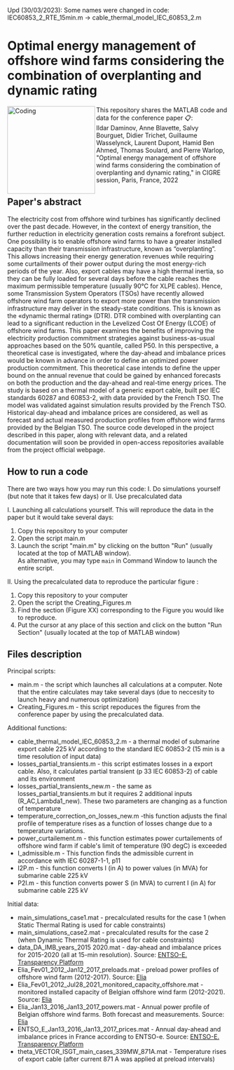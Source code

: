 Upd (30/03/2023): Some names were changed in code: IEC60853_2_RTE_15min.m ->  cable_thermal_model_IEC_60853_2.m

# Optimal energy management of offshore wind farms considering the combination of overplanting and dynamic rating
<img align="left" alt="Coding" width="200" src="https://www.cigre.org/userfiles/images/Events/2022/session-banner1.jpg">

  
This repository shares the MATLAB code and data for the conference paper 📋:\
Ildar Daminov, Anne Blavette, Salvy Bourguet, Didier Trichet, Guillaume Wasselynck, Laurent Dupont, Hamid Ben Ahmed, Thomas Soulard, and Pierre Warlop, "Optimal energy management of offshore wind farms considering the combination of overplanting and dynamic rating," in CIGRE session, Paris, France, 2022
  
  
## Paper's abstract
The electricity cost from offshore wind turbines has significantly declined over the past decade. However, in the context of energy transition, the further reduction in electricity generation costs remains a forefront subject. One possibility is to enable offshore wind farms to have a greater installed capacity than their transmission infrastructure, known as “overplanting”. This allows increasing their energy generation revenues while requiring some curtailments of their power output during the most energy-rich periods of the year. Also, export cables may have a high thermal inertia, so they can be fully loaded for several days before the cable reaches the maximum permissible temperature (usually 90℃ for XLPE cables). Hence, some Transmission System Operators (TSOs) have recently allowed offshore wind farm operators to export more power than the transmission infrastructure may deliver in the steady-state conditions. This is known as the «dynamic thermal rating» (DTR). DTR combined with overplanting can lead to a significant reduction in the Levelized Cost Of Energy (LCOE) of offshore wind farms. This paper examines the benefits of improving the electricity production commitment strategies against business-as-usual approaches based on the 50% quantile, called P50. In this perspective, a theoretical case is investigated, where the day-ahead and imbalance prices would be known in advance in order to define an optimized power production commitment. This theoretical case intends to define the upper bound on the annual revenue that could be gained by enhanced forecasts on both the production and the day-ahead and real-time energy prices. The study is based on a thermal model of a generic export cable, built per IEC standards 60287 and 60853-2, with data provided by the French TSO. The model was validated against simulation results provided by the French TSO. Historical day-ahead and imbalance prices are considered, as well as forecast and actual measured production profiles from offshore wind farms provided by the Belgian TSO. The source code developed in the project described in this paper, along with relevant data, and a related documentation will soon be provided in open-access repositories available from the project official webpage.
## How to run a code 
There are two ways how you may run this code: I. Do simulations yourself (but note that it takes few days) or II. Use precalculated data 
  
I. Launching all calculations yourself. This will reproduce the data in the paper but it would take several days:
1. Copy this repository to your computer 
2. Open the script main.m
3. Launch the script "main.m" by clicking on the button "Run" (usually located at the top of MATLAB window).\
As alternative, you may type ```main``` 
in Command Window to launch the entire script. 


II. Using the precalculated data to reproduce the particular figure : 
1. Copy this repository to your computer 
2. Open the script the Creating_Figures.m
3. Find the section (Figure XX) corresponding to the Figure you would like to reproduce. 
4. Put the cursor at any place of this section and click on the button "Run Section" (usually located at the top of MATLAB window)


## Files description

Principal scripts:
* main.m - the script which launches all calculations at a computer. Note that the entire calculates may take several days (due to neccesity to launch heavy and numerous optimization)
* Creating_Figures.m - this script repoduces the figures from the conference paper by using the precalculated data. 

Additional functions: 
* cable_thermal_model_IEC_60853_2.m - a thermal model of submarine export cable 225 kV according to the standard IEC 60853-2 (15 min is a time resolution of input data)
* losses_partial_transients.m - this script estimates losses in a export cable. Also, it calculates partial transient (p 33 IEC 60853-2) of cable and its environment  
* losses_partial_transients_new.m - the same as losses_partial_transients.m but it requires 2 additional inputs (R_AC,Lambda1_new). These two parameters are changing as a function of temperature
* temperature_correction_on_losses_new.m -this function adjusts the final profile of temperature rises as a function of losses change due to a temperature variations.
* power_curtailement.m - this function estimates power curtailements of offshore wind farm if cable's limit of temperature (90 degC) is exceeded
* I_admissible.m - This function finds the admissible current in accordance with IEC 60287-1-1, p11
* I2P.m - this function converts I (in A) to power values (in MVA) for submarine cable 225 kV
* P2I.m - this function converts power S (in MVA) to current I (in A) for submarine cable 225 kV

Initial data:
* main_simulations_case1.mat - precalculated results for the case 1 (when Static Thermal Rating is used for cable constraints)
* main_simulations_case2.mat - precalculated results for the case 2 (when Dynamic Thermal Rating is used for cable constraints)
* data_DA_IMB_years_2015 2020.mat - day-ahead and imbalance prices for 2015-2020 (all at 15-min resolution). Source: [ENTSO-E. Transparency Platform](https://transparency.entsoe.eu/)
* Elia_Fev01_2012_Jan12_2017_preloads.mat - preload power profiles of offshore wind farm (2012-2017). Source: [Elia](https://www.elia.be/en/grid-data/power-generation/wind-power-generation?csrt=6075160236430889381)
* Elia_Fev01_2012_Jul28_2021_monitored_capacity_offshore.mat - monitored installed capacity of Belgian offshore wind farm (2012-2021). Source: [Elia](https://www.elia.be/en/grid-data/power-generation/wind-power-generation?csrt=6075160236430889381)
* Elia_Jan13_2016_Jan13_2017_powers.mat - Annual power profile of Belgian offshore wind farms. Both forecast and measurements. Source: [Elia](https://www.elia.be/en/grid-data/power-generation/wind-power-generation?csrt=6075160236430889381)
* ENTSO_E_Jan13_2016_Jan13_2017_prices.mat - Annual day-ahead and imbalance prices in France according to ENTSO-e. Source: [ENTSO-E. Transparency Platform](https://transparency.entsoe.eu/)
* theta_VECTOR_ISGT_main_cases_339MW_871A.mat - Temperature rises of export cable (after current 871 A was applied at preload intervals)


